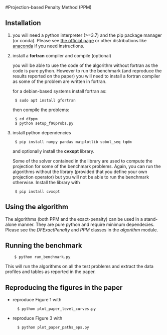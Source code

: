 #Projection-based Penalty Method (PPM)
## Installation
1. you will need a python interpreter (>=3.7) and the pip package manager (or conda). Please see [the official page](https://www.python.org/downloads/) or other distributions like [anaconda](https://www.anaconda.com/products/individual) if you need instructions.

1. install a **fortran** compiler and compile (optional)

	  you will be able to use the code of the algorithm without fortran as the code is pure python. However to run the benchmark (and reproduce the results reported on the paper) you will need to install a fortran compiler as some of the problem are written in fortran.

	 for a debian-based systems install fortran as:
 
		$ sudo apt install gfortran
	
	then compile the problems:
	
		$ cd dfppm
		$ python setup_f90probs.py
	
2. install python dependencies

		$ pip install numpy pandas matplotlib sobol_seq tqdm
	
	and optionally install the **cvxopt** library. 
	
	Some of the solver contained in the library are used to compute the projection for some of the benchmark problems. Again, you can run the algorithms without the library (provided that you define your own projection operator) but you will not be able to run the benchmark otherwise. Install the library with
	
	
		$ pip install cvxopt
		
## Using the algorithm

The algorithms (both PPM and the exact-penalty) can be used in a stand-alone manner. They are pure python and require minimum dependecies. Please see the *DFExactPenalty* and *PPM* classes in the *algorithm* module.


		
	
## Running the benchmark

		$ python run_benchmark.py
		
This will run the algorithms on all the test problems and extract the data profiles and tables as reported in the paper.

## Reproducing the figures in the paper

- reproduce Figure 1 with

		$ python plot_paper_level_curves.py

- reproduce Figure 3 with

		$ python plot_paper_paths_eps.py
